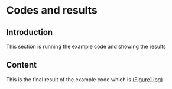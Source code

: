 # Codes and results

## Introduction
This section is running the example code and showing the results

## Content
This is the final result of the example code which is [(Figure1.jpg)](https://github.com/haoli123456/Project-SLAM/blob/68527811a381ed0e41f571415cd8159026709289/Figure1.jpg)
